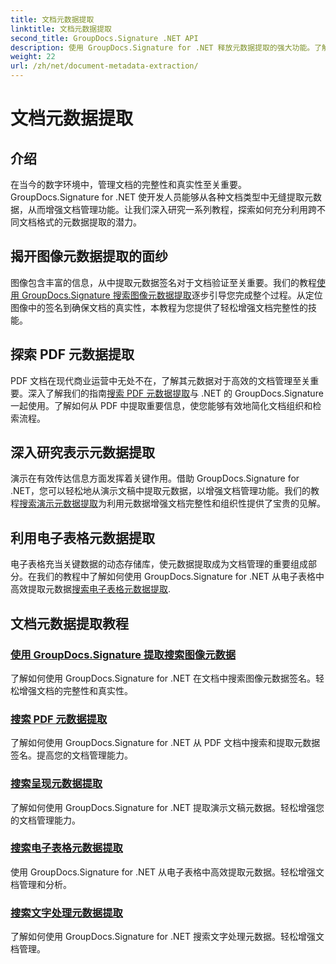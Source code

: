 ```yaml
---
title: 文档元数据提取
linktitle: 文档元数据提取
second_title: GroupDocs.Signature .NET API
description: 使用 GroupDocs.Signature for .NET 释放元数据提取的强大功能。了解轻松搜索和提取文档元数据以增强管理。
weight: 22
url: /zh/net/document-metadata-extraction/
---
```


# 文档元数据提取


## 介绍

在当今的数字环境中，管理文档的完整性和真实性至关重要。 GroupDocs.Signature for .NET 使开发人员能够从各种文档类型中无缝提取元数据，从而增强文档管理功能。让我们深入研究一系列教程，探索如何充分利用跨不同文档格式的元数据提取的潜力。

## 揭开图像元数据提取的面纱
图像包含丰富的信息，从中提取元数据签名对于文档验证至关重要。我们的教程[使用 GroupDocs.Signature 搜索图像元数据提取](./search-image-metadata-extraction/)逐步引导您完成整个过程。从定位图像中的签名到确保文档的真实性，本教程为您提供了轻松增强文档完整性的技能。

## 探索 PDF 元数据提取
PDF 文档在现代商业运营中无处不在，了解其元数据对于高效的文档管理至关重要。深入了解我们的指南[搜索 PDF 元数据提取](./search-pdf-metadata-extraction/)与 .NET 的 GroupDocs.Signature 一起使用。了解如何从 PDF 中提取重要信息，使您能够有效地简化文档组织和检索流程。

## 深入研究表示元数据提取
演示在有效传达信息方面发挥着关键作用。借助 GroupDocs.Signature for .NET，您可以轻松地从演示文稿中提取元数据，以增强文档管理功能。我们的教程[搜索演示元数据提取](./search-presentation-metadata-extraction/)为利用元数据增强文档完整性和组织性提供了宝贵的见解。

## 利用电子表格元数据提取
电子表格充当关键数据的动态存储库，使元数据提取成为文档管理的重要组成部分。在我们的教程中了解如何使用 GroupDocs.Signature for .NET 从电子表格中高效提取元数据[搜索电子表格元数据提取](./search-spreadsheet-metadata-extraction/). 

## 文档元数据提取教程
### [使用 GroupDocs.Signature 提取搜索图像元数据](./search-image-metadata-extraction/)
了解如何使用 GroupDocs.Signature for .NET 在文档中搜索图像元数据签名。轻松增强文档的完整性和真实性。
### [搜索 PDF 元数据提取](./search-pdf-metadata-extraction/)
了解如何使用 GroupDocs.Signature for .NET 从 PDF 文档中搜索和提取元数据签名。提高您的文档管理能力。
### [搜索呈现元数据提取](./search-presentation-metadata-extraction/)
了解如何使用 GroupDocs.Signature for .NET 提取演示文稿元数据。轻松增强您的文档管理能力。
### [搜索电子表格元数据提取](./search-spreadsheet-metadata-extraction/)
使用 GroupDocs.Signature for .NET 从电子表格中高效提取元数据。轻松增强文档管理和分析。
### [搜索文字处理元数据提取](./search-word-processing-metadata-extraction/)
了解如何使用 GroupDocs.Signature for .NET 搜索文字处理元数据。轻松增强文档管理。